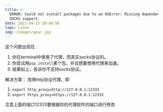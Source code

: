 ```yaml
---
title: >-
  ERROR: Could not install packages due to an OSError: Missing dependencies for
  SOCKS support.
date: 2021-04-23 20:48:56
tags: Linux
img: /images/gear.jpg
---
```

这个问题出现在
1. 你在terminal中使用了代理，而其实socks协议的。
2. 你尝试用`pip install`某个包，并且想要想用代理来加速。
3. 结果如上，告诉你不支持socks协议。

解决方案：
改用http协议代理，即
1. `export http_proxy=http://127.0.0.1:12333`
2. `export https_proxy=https://127.0.0.1:12333`

注意上面的端口12333要根据你的代理软件的端口进行修改